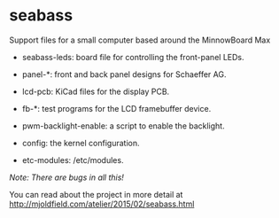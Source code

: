 seabass
=======

Support files for a small computer based around the MinnowBoard Max

* seabass-leds: board file for controlling the front-panel LEDs.

* panel-*: front and back panel designs for Schaeffer AG.

* lcd-pcb: KiCad files for the display PCB.

* fb-*: test programs for the LCD framebuffer device.

* pwm-backlight-enable: a script to enable the backlight.

* config: the kernel configuration.

* etc-modules: /etc/modules.

*Note: There are bugs in all this!*

You can read about the project in more detail at http://mjoldfield.com/atelier/2015/02/seabass.html
